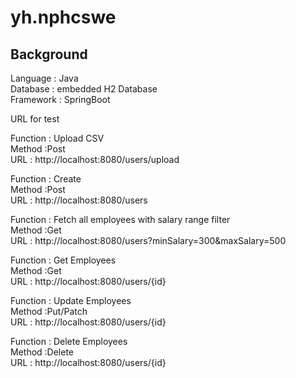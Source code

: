 # yh.nphcswe

Background
--------------------
Language : Java  
Database : embedded H2 Database  
Framework : SpringBoot




URL for test 

Function : Upload CSV   
Method :Post   
URL : http://localhost:8080/users/upload 

Function : Create   
Method :Post   
URL : http://localhost:8080/users

Function : Fetch all employees with salary range filter  
Method :Get   
URL : http://localhost:8080/users?minSalary=300&maxSalary=500

Function : Get Employees    
Method :Get   
URL : http://localhost:8080/users/{id}

Function : Update Employees    
Method :Put/Patch   
URL : http://localhost:8080/users/{id}

Function : Delete Employees  
Method :Delete   
URL : http://localhost:8080/users/{id}






